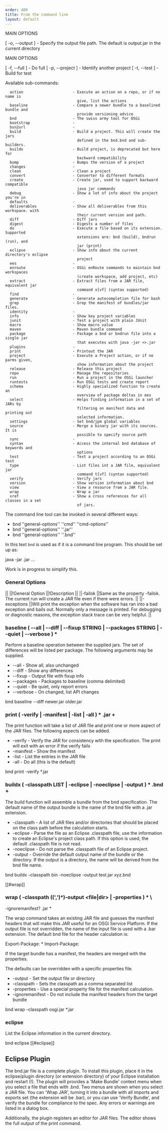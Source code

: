 ```yaml
---
order: 400
title: From the command line
layout: default
---
```



MAIN OPTIONS

   [ -o, --output <string> ]  - Specify the output file path. The default is
                                output.jar in the current directory


MAIN OPTIONS

   [ -f, --full ]             - Do full
   [ -p, --project <string> ] - Identify another project
   [ -t, --test ]             - Build for test

Available sub-commands: 

	  action                      - Execute an action on a repo, or if no name is
	                                give, list the actions 
	  baseline                    - Compare a newer bundle to a baselined bundle and
	                                provide versioning advice 
	  bnd                         - The swiss army tool for OSGi 
	  bootstrap                   -  
	  bsn2url                     -  
	  build                       - Build a project. This will create the jars
	                                defined in the bnd.bnd and sub-builders. 
	  buildx                      - Build project, is deprecated but here for
	                                backward compatibility 
	  bump                        - Bumps the version of a project 
	  changes                     -  
	  clean                       - Clean a project 
	  convert                     - Converter to different formats 
	  create                      - Create jar, used to support backward compatible
	                                java jar commands 
	  debug                       - Show a lot of info about the project you're in 
	  defaults                    -  
	  deliverables                - Show all deliverables from this workspace. with
	                                their current version and path. 
	  diff                        - Diff jars 
	  digest                      - Digests a number of files 
	  do                          - Execute a file based on its extension. Supported
	                                extensions are: bnd (build), bndrun (run), and
	                                jar (print) 
	  eclipse                     - Show info about the current directory's eclipse
	                                project 
	  ees                         -  
	  enroute                     - OSGi enRoute commands to maintain bnd workspaces
	                                (create workspace, add project, etc) 
	  extract                     - Extract files from a JAR file, equivalent jar
	                                command x[vf] (syntax supported) 
	  find                        -  
	  generate                    - Generate autocompletion file for bash 
	  grep                        - Grep the manifest of bundles/jar files. 
	  identity                    -  
	  info                        - Show key project variables 
	  junit                       - Test a project with plain JUnit 
	  macro                       - Show macro value 
	  maven                       - Maven bundle command 
	  package                     - Package a bnd or bndrun file into a single jar
	                                that executes with java -jar <>.jar 
	  plugins                     -  
	  print                       - Printout the JAR 
	  project                     - Execute a Project action, or if no parms given,
	                                show information about the project 
	  release                     - Release this project 
	  repo                        - Manage the repositories 
	  run                         - Run a project in the OSGi launcher 
	  runtests                    - Run OSGi tests and create report 
	  schema                      - Highly specialized function to create an
	                                overview of package deltas in ees 
	  select                      - Helps finding information in a set of JARs by
	                                filtering on manifest data and printing out
	                                selected information. 
	  settings                    - Set bnd/jpm global variables 
	  source                      - Merge a binary jar with its sources. It is
	                                possible to specify source path 
	  sync                        -  
	  syntax                      - Access the internal bnd database of keywords and
	                                options 
	  test                        - Test a project according to an OSGi test 
	  type                        - List files int a JAR file, equivalent jar
	                                command t[vf] (syntax supported) 
	  verify                      - Verify jars 
	  version                     - Show version information about bnd 
	  view                        - View a resource from a JAR file. 
	  wrap                        - Wrap a jar 
	  xref                        - Show a cross references for all classes in a set
	                                of jars. 




The command line tool can be invoked in several different ways:

* bnd ''general-options'' ''cmd'' ''cmd-options''
* bnd ''general-options'' ''<file>.jar''
* bnd ''general-options'' ''<file>.bnd''

In this text `bnd` is used as if it is a command line program. This should be set up as: 

  java -jar <path to bnd>.jar ...

Work is in progress to simplify this.

### General Options

||
||!General Option ||!Description ||
||-failok ||Same as the property -failok. The current run will create a JAR file even if there were errors. ||
||-exceptions ||Will print the exception when the software has ran into a bad exception and bails out. Normally only a message is printed. For debugging or diagnostic reasons, the exception stack trace can be very helpful. ||

### baseline ( --all | --diff | --fixup STRING | --packages STRING | --quiet | --verbose ) * <newer jar> <older jar>

Perform a baseline operation between the supplied jars. The set of differences will be listed per package. The following arguments may be supplied.

* --all - Show all, also unchanged
* --diff - Show any differences
* --fixup - Output file with fixup info
* --packages - Packages to baseline (comma delimited)
* --quiet - Be quiet, only report errors
* --verbose - On changed, list API changes

 bnd baseline --diff newer.jar older.jar

### print ( -verify | -manifest | -list | -all ) * <file>.jar +

The print function will take a list of JAR file and print one or more aspect of the JAR files. The following aspects can be added.

* -verify - Verify the JAR for consistency with the specification. The print will exit with an error if the verify fails
* -manifest - Show the manifest
* -list - List the entries in the JAR file
* -all - Do all (this is the default)

 bnd print -verify *.jar

### buildx ( -classpath LIST | -eclipse <file> | -noeclipse | -output <file> ) * <file>.bnd +

The build function will assemble a bundle from the bnd specification. The default name of the output bundle is the name of the bnd file with a .jar extension.

* -classpath - A list of JAR files and/or directories that should be placed on the class path before the calculation starts.
* -eclipse - Parse the file as an Eclipse .classpath file, use the information to create an Eclipse's project class path. If this option is used, the default .classpath file is not read.
* -noeclipse - Do not parse the .classpath file of an Eclipse project.
* -output - Override the default output name of the bundle or the directory. If the output is a directory, the name will be derived from the bnd file name.

 bnd buildx -classpath bin -noeclipse -output test.jar xyz.bnd


[[#wrap]]
### wrap ( -classpath (<file>(','<file>)*)-output <file|dir> | -properties <file> ) * \\
  -ignoremanifest? <file>.jar *

The wrap command takes an existing JAR file and guesses the manifest headers that will make this JAR useful for an OSGi Service Platform. If the output file is not overridden, the name of the input file is used with a .bar extension. The default bnd file for the header calculation is:

 Export-Package: * 
 Import-Package: <packages inside the target jar>

If the target bundle has a manifest, the headers are merged with the properties.

The defaults can be overridden with a specific properties file.

* -output - Set the output file or directory
* -classpath - Sets the classpath as a comma separated list
* -properties - Use a special property file for the manifest calculation.
* -ignoremanifest - Do not include the manifest headers from the target bundle

 bnd wrap -classpath osgi.jar *.jar

### eclipse

List the Eclipse information in the current directory.

 bnd eclipse
[[#eclipse]]
## Eclipse Plugin
The bnd.jar file is a complete plugin. To install this plugin, place it in the eclipse/plugin directory (or extension directory) of your Eclipse installation and restart (!). The plugin will provides a 'Make Bundle' context menu when you select a file that ends with .bnd. Two menus are shown when you select a JAR file. You can 'Wrap JAR', turning it into a bundle with all imports and exports set (the extension will be .bar), or you can use 'Verify Bundle', and verify the bundle for compliance to the spec. Any errors or warnings are listed in a dialog box.
 
Additionally, the plugin registers an editor for JAR files. The editor shows the full output of the print command.
